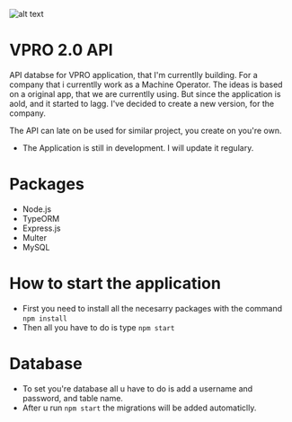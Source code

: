 ![alt text](https://github.com/zstavba/vpro_node/blob/main/src/assets/logo_new.png)

# VPRO 2.0 API 
 API databse for VPRO application, that I'm currentlly building. For a company that i currentlly work as a Machine Operator. 
 The ideas is based on a original app, that we are currentlly using. But since the application is aold, and it started to lagg. I've decided to create a new version, for the company. 
 
 The API can late on be used for similar project, you create on you're own.  
 
 - The Application is still in development. I will update it regulary. 

# Packages 
  - Node.js 
  - TypeORM
  - Express.js
  - Multer 
  - MySQL

# How to start the application
  - First you need to install all the necesarry packages with the command ```npm install```
  - Then all you have to do is type ```npm start```

# Database
  - To set you're database all u have to do is add a username and password, and table name. 
  - After u run ```npm start``` the migrations will be added automaticlly. 
